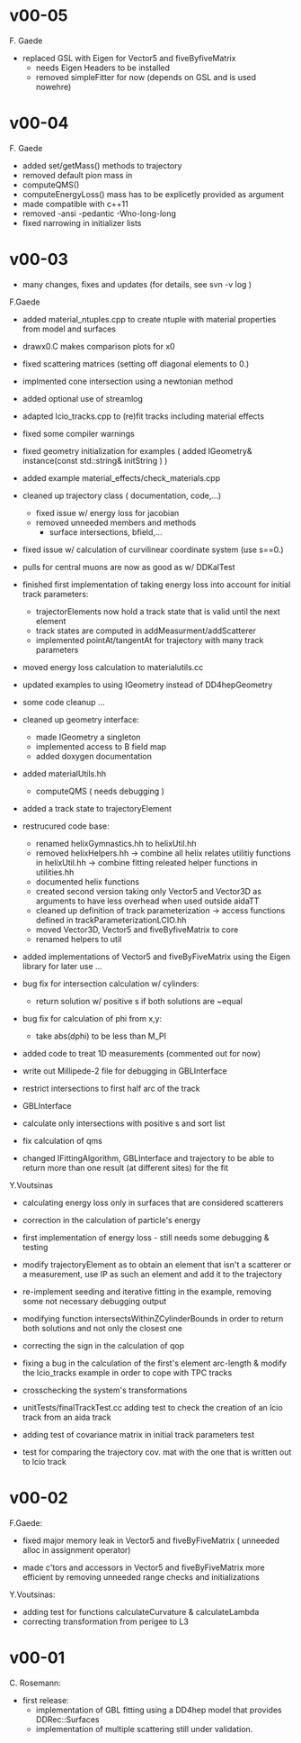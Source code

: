 # v00-05 
  
F. Gaede
- replaced GSL with Eigen for Vector5 and fiveByfiveMatrix
  - needs Eigen Headers to be installed
  - removed simpleFitter for now (depends on GSL and is used nowehre)
  
#  v00-04

F. Gaede
   - added set/getMass() methods to trajectory
   - removed default pion mass in
   - computeQMS()
   - computeEnergyLoss() mass has to be explicetly provided as argument
   - made compatible with c++11
   - removed -ansi -pedantic -Wno-long-long
   - fixed narrowing in initializer lists
  
#  v00-03
  
 
 - many changes, fixes and updates (for details, see svn -v log )
 

F.Gaede

 - added material_ntuples.cpp to create ntuple with material
   properties from model and surfaces
 - drawx0.C makes comparison plots for x0 
 
 - fixed scattering matrices 
   (setting off diagonal elements to 0.)

 - implmented cone intersection 
   using a newtonian method

  - added optional use of streamlog
  -  adapted lcio\_tracks.cpp to (re)fit
    tracks including material effects
   - fixed some compiler warnings
  - fixed geometry initialization for examples
   ( added  IGeometry& instance(const std::string& initString ) )
  - added example material\_effects/check_materials.cpp

  - cleaned up trajectory class ( documentation, code,...)
    - fixed issue w/ energy loss for jacobian
    - removed unneeded members and methods
      - surface intersections, bfield,...

  - fixed issue w/ calculation of curvilinear coordinate system (use s==0.)
  - pulls for central muons are now as good as w/ DDKalTest

 - finished first implementation of taking energy loss into account for
   initial track parameters:
     - trajectorElements now hold a track state that is valid until the next element
     - track states are computed in addMeasurment/addScatterer
   - implemented pointAt/tangentAt for trajectory with many track parameters
 - moved energy loss calculation to materialutils.cc
 - updated examples to using IGeometry instead of DD4hepGeometry
 - some code cleanup ...

  - cleaned up geometry interface:
    - made IGeometry a singleton
    - implemented access to B field map
    - added doxygen documentation
  - added materialUtils.hh
    - computeQMS ( needs debugging )
  - added a track state to trajectoryElement

  - restrucured code base:
    - renamed helixGymnastics.hh to helixUtil.hh
    - removed helixHelpers.hh
      -> combine all helix relates utilitiy functions in helixUtil.hh
      -> combine fitting releated helper functions in utilities.hh   
    - documented helix functions
    - created second version taking only Vector5 and Vector3D as
      arguments to have less overhead when used outside aidaTT
    - cleaned up definition of track parameterization 
       -> access functions defined in trackParameterizationLCIO.hh
    - moved Vector3D, Vector5 and fiveByfiveMatrix to core
    - renamed helpers to util
   - added implementations of Vector5 and fiveByFiveMatrix
      using the Eigen library for later use  ...

   - bug fix for intersection calculation w/ cylinders:
      - return solution w/ positive s if both solutions
        are ~equal
   - bug fix for calculation of phi from x,y:
     - take abs(dphi) to be less than M_PI

   - added code to treat 1D measurements (commented out for now)
   - write out Millipede-2 file for debugging in GBLInterface

   - restrict intersections to first half arc of the track

   - GBLInterface
   - calculate only intersections with positive s and sort list
   - fix calculation of qms

  - changed IFittingAlgorithm, GBLInterface and
    trajectory to be able to return more than one result
    (at different sites) for the fit

Y.Voutsinas

  - calculating energy loss only in surfaces that are considered scatterers
  - correction in  the calculation of particle's energy
  - first implementation of energy loss - still needs some debugging & testing
  - modify trajectoryElement as to obtain an element that isn't a scatterer or a measurement, 
   use IP as such an element and add it to the trajectory

  - re-implement seeding and iterative fitting in the example, removing some not necessary debugging output

  - modifying function intersectsWithinZCylinderBounds in order to return both solutions and not only the closest one

  - correcting the sign in the calculation of qop

  -  fixing a bug in the calculation of the first's element arc-length & 
   modify the lcio_tracks example in order to cope with TPC tracks

  - crosschecking the system's transformations

  - unitTests/finalTrackTest.cc
    adding test to check the creation of an lcio track from an aida track
  - adding test of covariance matrix in initial track parameters test
  - test for comparing the trajectory cov. mat with the one that is written out to lcio track
  
#  v00-02
  
F.Gaede:
 - fixed major memory leak in Vector5 and fiveByFiveMatrix 
   ( unneeded alloc in assignment operator)

 - made c'tors and accessors in Vector5 and fiveByFiveMatrix 
   more efficient by removing unneeded range checks and
   initializations

Y.Voutsinas:
 -  adding test for functions calculateCurvature & calculateLambda
 -  correcting transformation from perigee to L3

  
#  v00-01 

C. Rosemann:
- first release:
   - implementation of GBL fitting using a DD4hep model that provides DDRec::Surfaces
   - implementation of multiple scattering still under validation.

